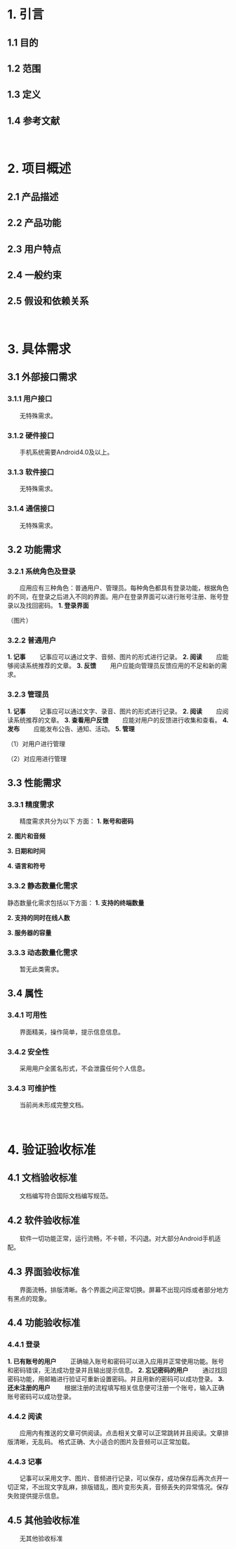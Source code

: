 ﻿# 1. 引言



## 1.1 目的



## 1.2 范围



## 1.3 定义



## 1.4 参考文献




<br/>

# 2. 项目概述



## 2.1 产品描述



## 2.2 产品功能



## 2.3 用户特点



## 2.4 一般约束



## 2.5 假设和依赖关系



<br/>

# 3. 具体需求

## 3.1 外部接口需求

### 3.1.1 用户接口

&emsp;&emsp;无特殊需求。

### 3.1.2 硬件接口

&emsp;&emsp;手机系统需要Android4.0及以上。

### 3.1.3 软件接口

&emsp;&emsp;无特殊需求。

### 3.1.4 通信接口

&emsp;&emsp;无特殊需求。

## 3.2 功能需求

### 3.2.1 系统角色及登录

&emsp;&emsp;应用应有三种角色：普通用户、管理员。每种角色都具有登录功能，根据角色的不同，在登录之后进入不同的界面。用户在登录界面可以进行账号注册、账号登录以及找回密码。
**1. 登录界面**

（图片）

### 3.2.2 普通用户

**1. 记事**
&emsp;&emsp;记事应可以通过文字、音频、图片的形式进行记录。
**2. 阅读**
&emsp;&emsp;应能够阅读系统推荐的文章。
**3. 反馈**
&emsp;&emsp;用户应能向管理员反馈应用的不足和新的需求。

### 3.2.3 管理员

**1. 记事**
&emsp;&emsp;记事应可以通过文字、录音、图片的形式进行记录。
**2. 阅读**
&emsp;&emsp;应阅读系统推荐的文章。
**3. 查看用户反馈**
&emsp;&emsp;应能对用户的反馈进行收集和查看。
**4. 发布**
&emsp;&emsp;应能发布公告、通知、活动。
**5. 管理**

（1）对用户进行管理

（2）对应用进行管理

## 3.3 性能需求

### 3.3.1 精度需求

&emsp;&emsp;精度需求共分为以下 方面：
**1. 账号和密码**

**2. 图片和音频**

**3. 日期和时间**

**4. 语言和符号**

### 3.3.2 静态数量化需求

静态数量化需求包括以下方面：
**1. 支持的终端数量**

**2. 支持的同时在线人数**

**3. 服务器的容量**

### 3.3.3 动态数量化需求

&emsp;&emsp;暂无此类需求。

## 3.4 属性

### 3.4.1 可用性
&emsp;&emsp;界面精美，操作简单，提示信息信息。

### 3.4.2 安全性

&emsp;&emsp;采用用户全匿名形式，不会泄露任何个人信息。

### 3.4.3 可维护性

 &emsp;&emsp;当前尚未形成完整文档。
    
<br/>

# 4. 验证验收标准

## 4.1 文档验收标准

&emsp;&emsp;文档编写符合国际文档编写规范。

## 4.2 软件验收标准

&emsp;&emsp;软件一切功能正常，运行流畅，不卡顿，不闪退。对大部分Android手机适配。

## 4.3 界面验收标准

&emsp;&emsp;界面流畅，排版清晰。各个界面之间正常切换。屏幕不出现闪烁或者部分地方有黑点的现象。


## 4.4 功能验收标准

### 4.4.1 登录

**1. 已有账号的用户**
&emsp;&emsp;正确输入账号和密码可以进入应用并正常使用功能。账号和密码错误，无法成功登录并且输出提示信息。
**2. 忘记密码的用户**
&emsp;&emsp;通过找回密码功能，用邮箱进行验证可重新设置密码。并且用新的密码可以成功登录。
**3. 还未注册的用户**
&emsp;&emsp;根据注册的流程填写相关信息便可注册一个账号，输入正确账号密码可以成功登录。

### 4.4.2 阅读
&emsp;&emsp;应用内有推送的文章可供阅读。点击相关文章可以正常跳转并且阅读。文章排版清晰，无乱码。
格式正确、大小适合的图片及音频可以正常加载。

### 4.4.3 记事
&emsp;&emsp;记事可以采用文字、图片、音频进行记录，可以保存，成功保存后再次点开一切正常，不出现文字乱麻，排版错乱，图片变形失真，音频丢失的异常情况。保存失败提供提示信息。

## 4.5 其他验收标准

&emsp;&emsp;无其他验收标准